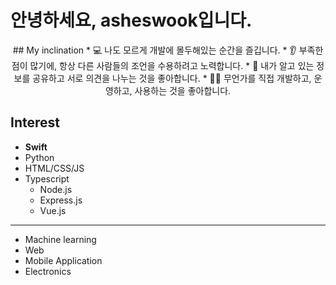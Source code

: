 # 안녕하세요, asheswook입니다.
<p align="center">
## My inclination
* 💻 나도 모르게 개발에 몰두해있는 순간을 즐깁니다.
* 👂 부족한 점이 많기에, 항상 다른 사람들의 조언을 수용하려고 노력합니다.
* 💬 내가 알고 있는 정보를 공유하고 서로 의견을 나누는 것을 좋아합니다.
* 🧑‍💻 무언가를 직접 개발하고, 운영하고, 사용하는 것을 좋아합니다.

## Interest
 * **Swift**
 * Python
 * HTML/CSS/JS
 * Typescript
   * Node.js
   * Express.js
   * Vue.js
---
* Machine learning
* Web
* Mobile Application
* Electronics


